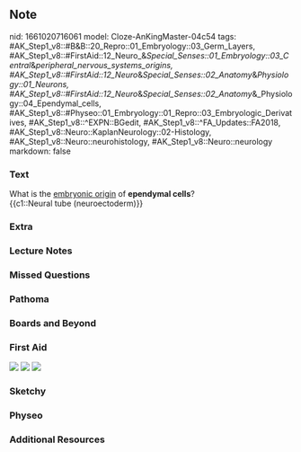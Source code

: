 ## Note
nid: 1661020716061
model: Cloze-AnKingMaster-04c54
tags: #AK_Step1_v8::#B&B::20_Repro::01_Embryology::03_Germ_Layers, #AK_Step1_v8::#FirstAid::12_Neuro_&_Special_Senses::01_Embryology::03_Central_&_peripheral_nervous_systems_origins, #AK_Step1_v8::#FirstAid::12_Neuro_&_Special_Senses::02_Anatomy_&_Physiology::01_Neurons, #AK_Step1_v8::#FirstAid::12_Neuro_&_Special_Senses::02_Anatomy_&_Physiology::04_Ependymal_cells, #AK_Step1_v8::#Physeo::01_Embryology::01_Repro::03_Embryologic_Derivatives, #AK_Step1_v8::^EXPN::BGedit, #AK_Step1_v8::^FA_Updates::FA2018, #AK_Step1_v8::Neuro::KaplanNeurology::02-Histology, #AK_Step1_v8::Neuro::neurohistology, #AK_Step1_v8::Neuro::neurology
markdown: false

### Text
<div>
  <div>
    What is the <u>embryonic origin</u> of <b>ependymal cells</b>?
  </div>
  <div>
    {{c1::Neural tube (neuroectoderm)}}
  </div>
</div>

### Extra


### Lecture Notes


### Missed Questions


### Pathoma


### Boards and Beyond


### First Aid
<img src="tmpklvUs_.png"> <img src="tmpSlDXY3.png"> <img src= 
"tmpYjvCIi.png">

### Sketchy


### Physeo


### Additional Resources

